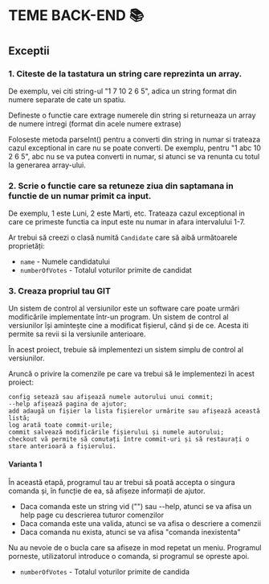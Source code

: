 # TEME BACK-END 📚

## Exceptii 

### 1. Citeste de la tastatura un string care reprezinta un array.
De exemplu, vei citi string-ul "1 7 10 2 6 5", adica un string format din numere separate de cate un spatiu.

Defineste o functie care extrage numerele din string si returneaza un array de numere intregi (format din acele numere extrase)

Foloseste metoda parseInt() pentru a converti din string in numar si trateaza cazul exceptional in care nu se poate converti. De exemplu, pentru "1 abc 10 2 6 5", abc nu se va putea converti in numar, si atunci se va renunta cu totul la generarea array-ului.

### 2. Scrie o functie care sa retuneze ziua din saptamana in functie de un numar primit ca input.
De exemplu, 1 este Luni, 2 este Marti, etc.
Trateaza cazul exceptional in care ce primeste functia ca input este nu numar in afara intervalului 1-7.

Ar trebui să creezi o clasă numită `Candidate` care să aibă următoarele proprietăți:
* `name` - Numele candidatului
* `numberOfVotes` - Totalul voturilor primite de candidat

### 3. Creaza propriul tau GIT
Un sistem de control al versiunilor este un software care poate urmări modificările implementate într-un program. Un sistem de control al versiunilor își amintește cine a modificat fișierul, când și de ce. Acesta iti permite sa revii si la versiunile anterioare.

În acest proiect, trebuie să implementezi un sistem simplu de control al versiunilor. 

Aruncă o privire la comenzile pe care va trebui să le implementezi în acest proiect:

```
config setează sau afișează numele autorului unui commit;
--help afișează pagina de ajutor;
add adaugă un fișier la lista fișierelor urmărite sau afișează această listă;
log arată toate commit-urile;
commit salvează modificările fișierului și numele autorului;
checkout vă permite să comutați între commit-uri și să restaurați o stare anterioară a fișierului.
```
#### Varianta 1
În această etapă, programul tau ar trebui să poată accepta o singura comanda și, în funcție de ea, să afișeze informații de ajutor.
* Daca comanda este un string vid ("") sau --help, atunci se va afisa un help page cu descrierea tuturor comenzilor
* Daca comanda este una valida, atunci se va afisa o descriere a comenzii
* Daca comanda nu exista, atunci se va afisa "comanda inexistenta"

Nu au nevoie de o bucla care sa afiseze in mod repetat un meniu. Programul porneste, utilizatorul introduce o comanda, si programul se opreste apoi.


* `numberOfVotes` - Totalul voturilor primite de candida





